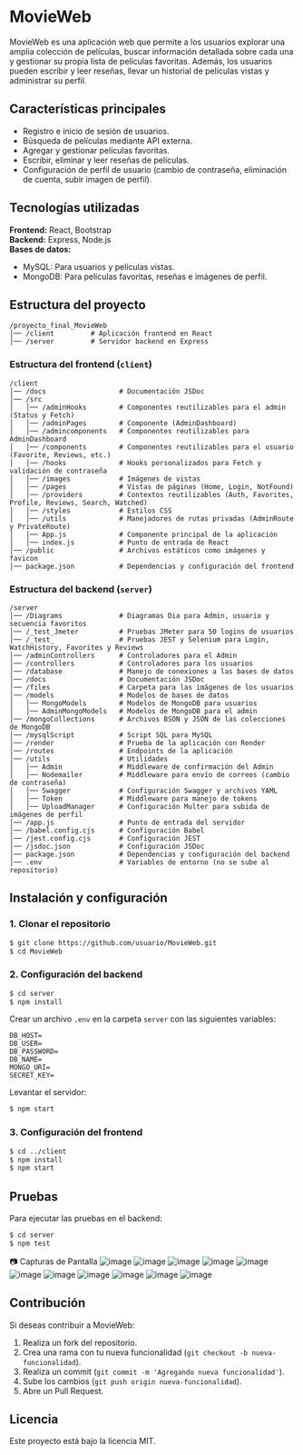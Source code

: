 # MovieWeb

MovieWeb es una aplicación web que permite a los usuarios explorar una amplia colección de películas, buscar información detallada sobre cada una y gestionar su propia lista de películas favoritas. Además, los usuarios pueden escribir y leer reseñas, llevar un historial de películas vistas y administrar su perfil.

## Características principales

- Registro e inicio de sesión de usuarios.
- Búsqueda de películas mediante API externa.
- Agregar y gestionar películas favoritas.
- Escribir, eliminar y leer reseñas de películas.
- Configuración de perfil de usuario (cambio de contraseña, eliminación de cuenta, subir imagen de perfil).

## Tecnologías utilizadas

**Frontend:** React, Bootstrap  
**Backend:** Express, Node.js  
**Bases de datos:**
- MySQL: Para usuarios y películas vistas.
- MongoDB: Para películas favoritas, reseñas e imágenes de perfil.

## Estructura del proyecto

```
/proyecto_final_MovieWeb
│── /client         # Aplicación frontend en React
│── /server         # Servidor backend en Express
```

### Estructura del frontend (`client`)
```
/client
│── /docs                  # Documentación JSDoc
│── /src
│   │── /adminHooks        # Componentes reutilizables para el admin (Status y Fetch)
│   │── /adminPages        # Componente (AdminDashboard)
│   │── /admincomponents   # Componentes reutilizables para AdminDashboard
│   │── /components        # Componentes reutilizables para el usuario (Favorite, Reviews, etc.)
│   │── /hooks             # Hooks personalizados para Fetch y validación de contraseña
│   │── /images            # Imágenes de vistas
│   │── /pages             # Vistas de páginas (Home, Login, NotFound)
│   │── /providers         # Contextos reutilizables (Auth, Favorites, Profile, Reviews, Search, Watched)
│   │── /styles            # Estilos CSS
│   │── /utils             # Manejadores de rutas privadas (AdminRoute y PrivateRoute)
│   │── App.js             # Componente principal de la aplicación
│   │── index.js           # Punto de entrada de React
│── /public                # Archivos estáticos como imágenes y favicon
│── package.json           # Dependencias y configuración del frontend
```

### Estructura del backend (`server`)
```
/server
│── /Diagrams              # Diagramas Dia para Admin, usuario y secuencia favoritos
│── /_test_Jmeter          # Pruebas JMeter para 50 logins de usuarios
│── /_test_                # Pruebas JEST y Selenium para Login, WatchHistory, Favorites y Reviews
│── /adminControllers      # Controladores para el Admin
│── /controllers           # Controladores para los usuarios
│── /database              # Manejo de conexiones a las bases de datos
│── /docs                  # Documentación JSDoc
│── /files                 # Carpeta para las imágenes de los usuarios
│── /models                # Modelos de bases de datos
│   │── MongoModels        # Modelos de MongoDB para usuarios
│   │── AdminMongoModels   # Modelos de MongoDB para el admin
│── /mongoCollections      # Archivos BSON y JSON de las colecciones de MongoDB
│── /mysqlScript           # Script SQL para MySQL
│── /render                # Prueba de la aplicación con Render
│── /routes                # Endpoints de la aplicación
│── /utils                 # Utilidades
│   │── Admin              # Middleware de confirmación del Admin
│   │── Nodemailer         # Middleware para envío de correos (cambio de contraseña)
│   │── Swagger            # Configuración Swagger y archivos YAML
│   │── Token              # Middleware para manejo de tokens
│   │── UploadManager      # Configuración Multer para subida de imágenes de perfil
│── /app.js                # Punto de entrada del servidor
│── /babel.config.cjs      # Configuración Babel
│── /jest.config.cjs       # Configuración JEST
│── /jsdoc.json            # Configuración JSDoc
│── package.json           # Dependencias y configuración del backend
│── .env                   # Variables de entorno (no se sube al repositorio)
```

## Instalación y configuración

### 1. Clonar el repositorio
```sh
$ git clone https://github.com/usuario/MovieWeb.git
$ cd MovieWeb
```

### 2. Configuración del backend
```sh
$ cd server
$ npm install
```
Crear un archivo `.env` en la carpeta `server` con las siguientes variables:
```
DB_HOST=
DB_USER=
DB_PASSWORD=
DB_NAME=
MONGO_URI=
SECRET_KEY=
```
Levantar el servidor:
```sh
$ npm start
```

### 3. Configuración del frontend
```sh
$ cd ../client
$ npm install
$ npm start
```

## Pruebas
Para ejecutar las pruebas en el backend:
```sh
$ cd server
$ npm test
```

📷 Capturas de Pantalla
![image](https://github.com/user-attachments/assets/ff631604-a006-43d9-989d-d30bbe043f97)
![image](https://github.com/user-attachments/assets/c51a6658-e181-49c8-99be-fe2b20f8cc72)
![image](https://github.com/user-attachments/assets/610c9759-ee67-481f-a308-d4389a4b5b31)
![image](https://github.com/user-attachments/assets/aeb0f950-8e7b-4977-a04d-e97233b1da9d)
![image](https://github.com/user-attachments/assets/9ac85810-1f53-409d-a328-4a036365f5cb)
![image](https://github.com/user-attachments/assets/6bd7edea-4811-4451-9cb8-9767142be2f0)
![image](https://github.com/user-attachments/assets/51c805eb-dde2-4fd0-a7bf-5b4bf8682d3d)
![image](https://github.com/user-attachments/assets/670a434a-1815-4a88-b9b9-27f485803101)
![image](https://github.com/user-attachments/assets/29c173e9-e89e-4265-af58-b9f3f502ea3f)
![image](https://github.com/user-attachments/assets/da12c726-5e5a-4087-acc3-8a0cff42edf0)
![image](https://github.com/user-attachments/assets/d84df469-d6d7-46e0-9a8b-69246ee520b2)


## Contribución
Si deseas contribuir a MovieWeb:
1. Realiza un fork del repositorio.
2. Crea una rama con tu nueva funcionalidad (`git checkout -b nueva-funcionalidad`).
3. Realiza un commit (`git commit -m 'Agregando nueva funcionalidad'`).
4. Sube los cambios (`git push origin nueva-funcionalidad`).
5. Abre un Pull Request.

## Licencia
Este proyecto está bajo la licencia MIT.

